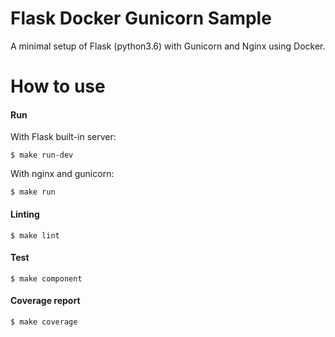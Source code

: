 Flask Docker Gunicorn Sample
============================

A minimal setup of Flask (python3.6) with Gunicorn and Nginx using Docker.

# How to use

#### Run

With Flask built-in server:

    $ make run-dev

With nginx and gunicorn:

    $ make run

#### Linting

    $ make lint

#### Test

    $ make component

#### Coverage report

    $ make coverage

